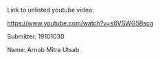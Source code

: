 Link to unlisted youtube video:

https://www.youtube.com/watch?v=s6VSWG5Bscg

Submitter:
19101030 

Name: Arnob Mitra Utsab
